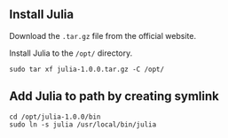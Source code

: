 ## Install Julia

Download the `.tar.gz` file from the official website.

Install Julia to the `/opt/` directory.

```
sudo tar xf julia-1.0.0.tar.gz -C /opt/
```


## Add Julia to path by creating symlink

```
cd /opt/julia-1.0.0/bin
sudo ln -s julia /usr/local/bin/julia
```
